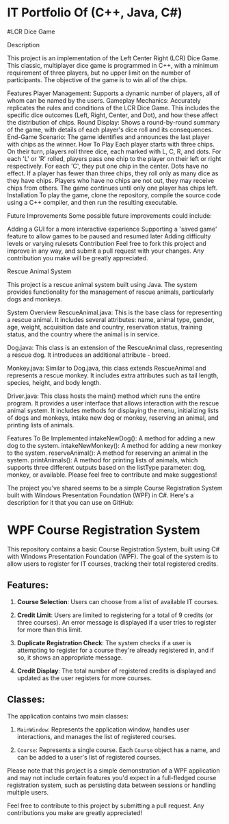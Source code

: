 # IT Portfolio Of (C++, Java, C#)
#LCR Dice Game

Description

This project is an implementation of the Left Center Right (LCR) Dice Game. This classic, multiplayer dice game is programmed in C++, with a minimum requirement of three players, but no upper limit on the number of participants. The objective of the game is to win all of the chips.

Features
Player Management: Supports a dynamic number of players, all of whom can be named by the users.
Gameplay Mechanics: Accurately replicates the rules and conditions of the LCR Dice Game. This includes the specific dice outcomes (Left, Right, Center, and Dot), and how these affect the distribution of chips.
Round Display: Shows a round-by-round summary of the game, with details of each player's dice roll and its consequences.
End-Game Scenario: The game identifies and announces the last player with chips as the winner.
How To Play
Each player starts with three chips. On their turn, players roll three dice, each marked with L, C, R, and dots.
For each 'L' or 'R' rolled, players pass one chip to the player on their left or right respectively. For each 'C', they put one chip in the center. Dots have no effect.
If a player has fewer than three chips, they roll only as many dice as they have chips.
Players who have no chips are not out, they may receive chips from others. The game continues until only one player has chips left.
Installation
To play the game, clone the repository, compile the source code using a C++ compiler, and then run the resulting executable.

Future Improvements
Some possible future improvements could include:

Adding a GUI for a more interactive experience
Supporting a 'saved game' feature to allow games to be paused and resumed later
Adding difficulty levels or varying rulesets
Contribution
Feel free to fork this project and improve in any way, and submit a pull request with your changes. Any contribution you make will be greatly appreciated.





Rescue Animal System

This project is a rescue animal system built using Java. The system provides functionality for the management of rescue animals, particularly dogs and monkeys.

System Overview
RescueAnimal.java: This is the base class for representing a rescue animal. It includes several attributes: name, animal type, gender, age, weight, acquisition date and country, reservation status, training status, and the country where the animal is in service.

Dog.java: This class is an extension of the RescueAnimal class, representing a rescue dog. It introduces an additional attribute - breed.

Monkey.java: Similar to Dog.java, this class extends RescueAnimal and represents a rescue monkey. It includes extra attributes such as tail length, species, height, and body length.

Driver.java: This class hosts the main() method which runs the entire program. It provides a user interface that allows interaction with the rescue animal system. It includes methods for displaying the menu, initializing lists of dogs and monkeys, intake new dog or monkey, reserving an animal, and printing lists of animals.

Features To Be Implemented
intakeNewDog(): A method for adding a new dog to the system.
intakeNewMonkey(): A method for adding a new monkey to the system.
reserveAnimal(): A method for reserving an animal in the system.
printAnimals(): A method for printing lists of animals, which supports three different outputs based on the listType parameter: dog, monkey, or available.
Please feel free to contribute and make suggestions!




The project you've shared seems to be a simple Course Registration System built with Windows Presentation Foundation (WPF) in C#. Here's a description for it that you can use on GitHub:

# WPF Course Registration System

This repository contains a basic Course Registration System, built using C# with Windows Presentation Foundation (WPF). The goal of the system is to allow users to register for IT courses, tracking their total registered credits.

## Features:

1. **Course Selection**: Users can choose from a list of available IT courses.

2. **Credit Limit**: Users are limited to registering for a total of 9 credits (or three courses). An error message is displayed if a user tries to register for more than this limit.

3. **Duplicate Registration Check**: The system checks if a user is attempting to register for a course they're already registered in, and if so, it shows an appropriate message.

4. **Credit Display**: The total number of registered credits is displayed and updated as the user registers for more courses.

## Classes:

The application contains two main classes: 

1. `MainWindow`: Represents the application window, handles user interactions, and manages the list of registered courses.
   
2. `Course`: Represents a single course. Each `Course` object has a name, and can be added to a user's list of registered courses.

Please note that this project is a simple demonstration of a WPF application and may not include certain features you'd expect in a full-fledged course registration system, such as persisting data between sessions or handling multiple users. 

Feel free to contribute to this project by submitting a pull request. Any contributions you make are greatly appreciated!
